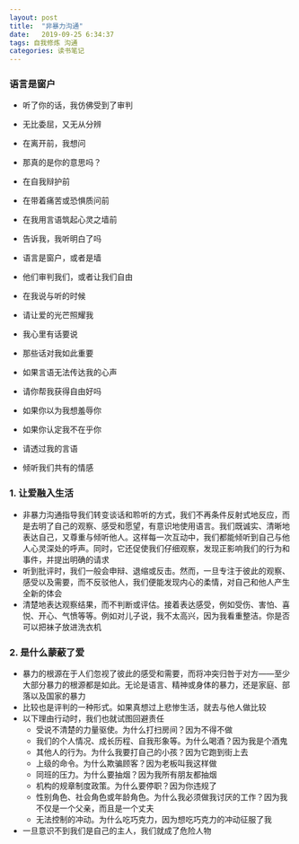 ```yaml
---
layout: post
title:  "非暴力沟通"
date:   2019-09-25 6:34:37
tags: 自我修炼 沟通
categories: 读书笔记
---
```


### 语言是窗户

- 听了你的话，我仿佛受到了审判
- 无比委屈，又无从分辨
- 在离开前，我想问
- 那真的是你的意思吗？

- 在自我辩护前
- 在带着痛苦或恐惧质问前
- 在我用言语筑起心灵之墙前
- 告诉我，我听明白了吗

- 语言是窗户，或者是墙
- 他们审判我们，或者让我们自由
- 在我说与听的时候
- 请让爱的光芒照耀我

- 我心里有话要说
- 那些话对我如此重要
- 如果言语无法传达我的心声
- 请你帮我获得自由好吗

- 如果你以为我想羞辱你
- 如果你认定我不在乎你
- 请透过我的言语
- 倾听我们共有的情感

### 1. 让爱融入生活

- 非暴力沟通指导我们转变谈话和聆听的方式，我们不再条件反射式地反应，而是去明了自己的观察、感受和愿望，有意识地使用语言。我们既诚实、清晰地表达自己，又尊重与倾听他人。这样每一次互动中，我们都能倾听到自己与他人心灵深处的呼声。同时，它还促使我们仔细观察，发现正影响我们的行为和事件，并提出明确的请求
- 听到批评时，我们一般会申辩、退缩或反击。然而，一旦专注于彼此的观察、感受以及需要，而不反驳他人，我们便能发现内心的柔情，对自己和他人产生全新的体会
- 清楚地表达观察结果，而不判断或评估。接着表达感受，例如受伤、害怕、喜悦、开心、气愤等等。例如对儿子说，我不太高兴，因为我看重整洁。你是否可以把袜子放进洗衣机

### 2. 是什么蒙蔽了爱

- 暴力的根源在于人们忽视了彼此的感受和需要，而将冲突归咎于对方——至少大部分暴力的根源都是如此。无论是语言、精神或身体的暴力，还是家庭、部落以及国家的暴力
- 比较也是评判的一种形式。如果真想过上悲惨生活，就去与他人做比较
- 以下理由行动时，我们也就试图回避责任
    + 受说不清楚的力量驱使。为什么打扫房间？因为不得不做
    + 我们的个人情况、成长历程、自我形象等。为什么喝酒？因为我是个酒鬼
    + 其他人的行为。为什么我要打自己的小孩？因为它跑到街上去
    + 上级的命令。为什么欺骗顾客？因为老板叫我这样做
    + 同班的压力。为什么要抽烟？因为我所有朋友都抽烟
    + 机构的规章制度政策。为什么要停职？因为你违规了
    + 性别角色、社会角色或年龄角色。为什么我必须做我讨厌的工作？因为我不仅是一个父亲，而且是一个丈夫
    + 无法控制的冲动。为什么吃巧克力，因为想吃巧克力的冲动征服了我
- 一旦意识不到我们是自己的主人，我们就成了危险人物
